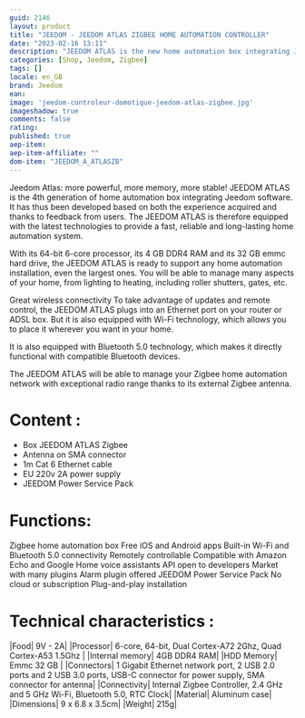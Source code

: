 ```yaml
---
guid: 2146
layout: product 
title: "JEEDOM - JEEDOM ATLAS ZIGBEE HOME AUTOMATION CONTROLLER"
date: "2023-02-16 13:11"
description: "JEEDOM ATLAS is the new home automation box integrating Jeedom software. Model with Zigbee controller."
categories: [Shop, Jeedom, Zigbee]
tags: []
locale: en_GB
brand: Jeedom
ean: 
image: 'jeedom-controleur-domotique-jeedom-atlas-zigbee.jpg'
imageshadow: true
comments: false
rating:  
published: true
aep-item: 
aep-item-affiliate: ""
dom-item: "JEEDOM_A_ATLASZB"
---
```


Jeedom Atlas: more powerful, more memory, more stable!
JEEDOM ATLAS is the 4th generation of home automation box integrating Jeedom software. It has thus been developed based on both the experience acquired and thanks to feedback from users. The JEEDOM ATLAS is therefore equipped with the latest technologies to provide a fast, reliable and long-lasting home automation system.

With its 64-bit 6-core processor, its 4 GB DDR4 RAM and its 32 GB emmc hard drive, the JEEDOM ATLAS is ready to support any home automation installation, even the largest ones. You will be able to manage many aspects of your home, from lighting to heating, including roller shutters, gates, etc.

Great wireless connectivity
To take advantage of updates and remote control, the JEEDOM ATLAS plugs into an Ethernet port on your router or ADSL box. But it is also equipped with Wi-Fi technology, which allows you to place it wherever you want in your home.

It is also equipped with Bluetooth 5.0 technology, which makes it directly functional with compatible Bluetooth devices.

The JEEDOM ATLAS will be able to manage your Zigbee home automation network with exceptional radio range thanks to its external Zigbee antenna.

# Content :
- Box JEEDOM ATLAS Zigbee
- Antenna on SMA connector
- 1m Cat 6 Ethernet cable
- EU 220v 2A power supply
- JEEDOM Power Service Pack

# Functions:

Zigbee home automation box
Free iOS and Android apps
Built-in Wi-Fi and Bluetooth 5.0 connectivity
Remotely controllable
Compatible with Amazon Echo and Google Home voice assistants
API open to developers
Market with many plugins
Alarm plugin offered
JEEDOM Power Service Pack
No cloud or subscription
Plug-and-play installation
 
 
# Technical characteristics :

|Food| 9V - 2A|
|Processor| 6-core, 64-bit, Dual Cortex-A72 2Ghz, Quad Cortex-A53 1.5Ghz |
|Internal memory| 4GB DDR4 RAM|
|HDD Memory| Emmc 32 GB |
|Connectors| 1 Gigabit Ethernet network port, 2 USB 2.0 ports and 2 USB 3.0 ports, USB-C connector for power supply, SMA connector for antenna|
|Connectivity| Internal Zigbee Controller, 2.4 GHz and 5 GHz Wi-Fi, Bluetooth 5.0, RTC Clock|
|Material| Aluminum case|
|Dimensions| 9 x 6.8 x 3.5cm|
|Weight| 215g|
